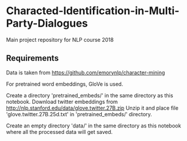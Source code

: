 # Characted-Identification-in-Multi-Party-Dialogues

Main project repository for NLP course 2018

## Requirements

Data is taken from https://github.com/emorynlp/character-mining

For pretrained word embeddings, GloVe is used.

Create a directory 'pretrained_embeds/' in the same directory as this notebook.
Download twitter embeddings from http://nlp.stanford.edu/data/glove.twitter.27B.zip
Unzip it and place file 'glove.twitter.27B.25d.txt' in 'pretrained_embeds/' directory.

Create an empty directory 'data/' in the same directory as this notebook where all the processed data will get saved.
